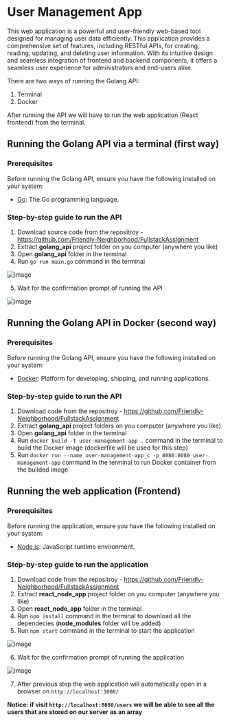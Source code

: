 # User Management App

This web application is a powerful and user-friendly web-based tool designed for managing user data efficiently. This application provides a comprehensive set of features, including RESTful APIs, for creating, reading, updating, and deleting user information. With its intuitive design and seamless integration of frontend and backend components, it offers a seamless user experience for administrators and end-users alike.

There are two ways of running the Golang API:
1. Terminal
2. Docker

After running the API we will have to run the web application (React frontend) from the terminal.

## Running the Golang API via a terminal (first way)
### Prerequisites
Before running the Golang API, ensure you have the following installed on your system:

- [Go](https://golang.org/dl/): The Go programming language.

### Step-by-step guide to run the API

1. Download source code from the repositroy - https://github.com/Friendly-Neighborhood/FullstackAssignment
2. Extract **golang_api** project folder on you computer (anywhere you like)
3. Open **golang_api** folder in the terminal
4. Run `go run main.go` command in the terminal

![image](https://github.com/Friendly-Neighborhood/FullstackAssignment/assets/68468538/094ea9eb-ff3e-4d41-aad1-299e59235b1a)

5. Wait for the confirmation prompt of running the API

![image](https://github.com/Friendly-Neighborhood/FullstackAssignment/assets/68468538/d6146f20-c341-46cd-aefc-d97559dd2019)

## Running the Golang API in Docker (second way)
### Prerequisites
Before running the Golang API, ensure you have the following installed on your system:

- [Docker](https://www.docker.com/products/docker-desktop/): Platform for developing, shipping, and running applications.

### Step-by-step guide to run the API
1. Download code from the repositroy - https://github.com/Friendly-Neighborhood/FullstackAssignment
2. Extract **golang_api** project folders on you computer (anywhere you like)
3. Open **golang_api** folder in the terminal
4. Run `docker build -t user-management-app .` command in the terminal to build the Docker image (dockerfile will be used for this step)
5. Run `docker run --name user-management-app_c -p 8080:8080 user-management-app` command in the terminal to run Docker container from the builded image

## Running the web application (Frontend)
### Prerequisites
Before running the application, ensure you have the following installed on your system:

- [Node.js](https://nodejs.org/en/download): JavaScript runtime environment.

### Step-by-step guide to run the application

1. Download code from the repositroy - https://github.com/Friendly-Neighborhood/FullstackAssignment
2. Extract **react_node_app** project folder on you computer (anywhere you like)
3. Open **react_node_app** folder in the terminal
4. Run `npm install` command in the terminal to download all the dependecies (**node_modules** folder will be added)
5. Run `npm start` command in the terminal to start the application

![image](https://github.com/Friendly-Neighborhood/FullstackAssignment/assets/68468538/85af17b1-ca06-4f91-a6ed-94510fbccde5)

6. Wait for the confirmation prompt of running the application

![image](https://github.com/Friendly-Neighborhood/FullstackAssignment/assets/68468538/7a83d753-5af7-47f1-a717-a33522a38828)

7. After previous step the web application will automatically open in a browser on `http://localhost:3000/`

**Notice: if visit `http://localhost:8080/users` we will be able to see all the users that are stored on our server as an array**
